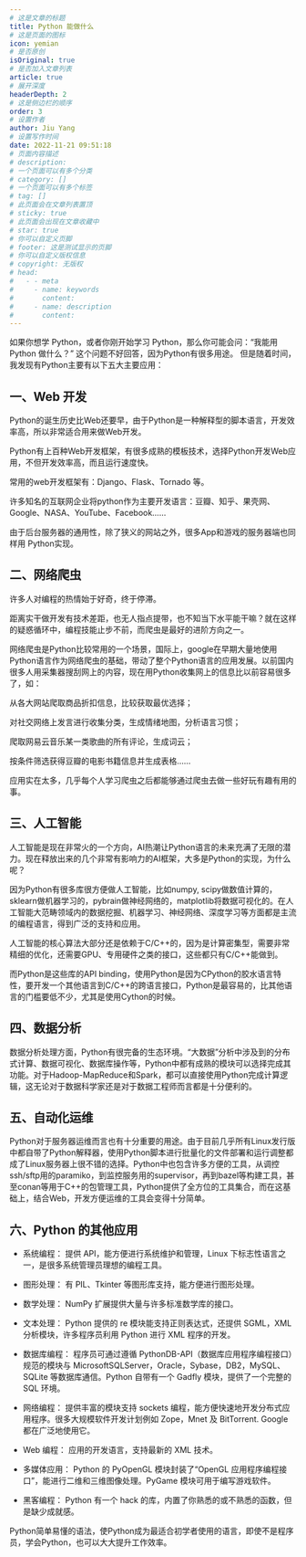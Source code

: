 ```yaml
---
# 这是文章的标题
title: Python 能做什么
# 这是页面的图标
icon: yemian
# 是否原创
isOriginal: true
# 是否加入文章列表
article: true
# 展开深度
headerDepth: 2
# 这是侧边栏的顺序
order: 3
# 设置作者
author: Jiu Yang
# 设置写作时间
date: 2022-11-21 09:51:18
# 页面内容描述
# description: 
# 一个页面可以有多个分类
# category: []
# 一个页面可以有多个标签
# tag: []
# 此页面会在文章列表置顶
# sticky: true
# 此页面会出现在文章收藏中
# star: true
# 你可以自定义页脚
# footer: 这是测试显示的页脚
# 你可以自定义版权信息
# copyright: 无版权
# head:
#   - - meta
#     - name: keywords
#       content: 
#     - name: description
#       content: 
---
```


如果你想学 Python，或者你刚开始学习 Python，那么你可能会问：“我能用 Python 做什么？”
这个问题不好回答，因为Python有很多用途。
但是随着时间，我发现有Python主要有以下五大主要应用：

## 一、Web 开发

Python的诞生历史比Web还要早，由于Python是一种解释型的脚本语言，开发效率高，所以非常适合用来做Web开发。

Python有上百种Web开发框架，有很多成熟的模板技术，选择Python开发Web应用，不但开发效率高，而且运行速度快。

常用的web开发框架有：Django、Flask、Tornado 等。

许多知名的互联网企业将python作为主要开发语言：豆瓣、知乎、果壳网、Google、NASA、YouTube、Facebook……

由于后台服务器的通用性，除了狭义的网站之外，很多App和游戏的服务器端也同样用 Python实现。

## 二、网络爬虫

许多人对编程的热情始于好奇，终于停滞。

距离实干做开发有技术差距，也无人指点提带，也不知当下水平能干嘛？就在这样的疑惑循环中，编程技能止步不前，而爬虫是最好的进阶方向之一。

网络爬虫是Python比较常用的一个场景，国际上，google在早期大量地使用Python语言作为网络爬虫的基础，带动了整个Python语言的应用发展。以前国内很多人用采集器搜刮网上的内容，现在用Python收集网上的信息比以前容易很多了，如：

从各大网站爬取商品折扣信息，比较获取最优选择；

对社交网络上发言进行收集分类，生成情绪地图，分析语言习惯；

爬取网易云音乐某一类歌曲的所有评论，生成词云；

按条件筛选获得豆瓣的电影书籍信息并生成表格……

应用实在太多，几乎每个人学习爬虫之后都能够通过爬虫去做一些好玩有趣有用的事。

## 三、人工智能

人工智能是现在非常火的一个方向，AI热潮让Python语言的未来充满了无限的潜力。现在释放出来的几个非常有影响力的AI框架，大多是Python的实现，为什么呢？

因为Python有很多库很方便做人工智能，比如numpy, scipy做数值计算的，sklearn做机器学习的，pybrain做神经网络的，matplotlib将数据可视化的。在人工智能大范畴领域内的数据挖掘、机器学习、神经网络、深度学习等方面都是主流的编程语言，得到广泛的支持和应用。

人工智能的核心算法大部分还是依赖于C/C++的，因为是计算密集型，需要非常精细的优化，还需要GPU、专用硬件之类的接口，这些都只有C/C++能做到。

而Python是这些库的API binding，使用Python是因为CPython的胶水语言特性，要开发一个其他语言到C/C++的跨语言接口，Python是最容易的，比其他语言的门槛要低不少，尤其是使用Cython的时候。

## 四、数据分析

数据分析处理方面，Python有很完备的生态环境。“大数据”分析中涉及到的分布式计算、数据可视化、数据库操作等，Python中都有成熟的模块可以选择完成其功能。对于Hadoop-MapReduce和Spark，都可以直接使用Python完成计算逻辑，这无论对于数据科学家还是对于数据工程师而言都是十分便利的。

## 五、自动化运维

Python对于服务器运维而言也有十分重要的用途。由于目前几乎所有Linux发行版中都自带了Python解释器，使用Python脚本进行批量化的文件部署和运行调整都成了Linux服务器上很不错的选择。Python中也包含许多方便的工具，从调控ssh/sftp用的paramiko，到监控服务用的supervisor，再到bazel等构建工具，甚至conan等用于C++的包管理工具，Python提供了全方位的工具集合，而在这基础上，结合Web，开发方便运维的工具会变得十分简单。

## 六、Python 的其他应用

- 系统编程： 提供 API，能方便进行系统维护和管理，Linux 下标志性语言之一，是很多系统管理员理想的编程工具。

- 图形处理： 有 PIL、Tkinter 等图形库支持，能方便进行图形处理。

- 数学处理： NumPy 扩展提供大量与许多标准数学库的接口。

- 文本处理： Python 提供的 re 模块能支持正则表达式，还提供 SGML，XML 分析模块，许多程序员利用 Python 进行 XML 程序的开发。

- 数据库编程： 程序员可通过遵循 PythonDB-API（数据库应用程序编程接口）规范的模块与 MicrosoftSQLServer，Oracle，Sybase，DB2，MySQL、SQLite 等数据库通信。Python 自带有一个 Gadfly 模块，提供了一个完整的 SQL 环境。

- 网络编程： 提供丰富的模块支持 sockets 编程，能方便快速地开发分布式应用程序。很多大规模软件开发计划例如 Zope，Mnet 及 BitTorrent. Google 都在广泛地使用它。

- Web 编程： 应用的开发语言，支持最新的 XML 技术。

- 多媒体应用： Python 的 PyOpenGL 模块封装了“OpenGL 应用程序编程接口”，能进行二维和三维图像处理。PyGame 模块可用于编写游戏软件。

- 黑客编程： Python 有一个 hack 的库，内置了你熟悉的或不熟悉的函数，但是缺少成就感。

Python简单易懂的语法，使Python成为最适合初学者使用的语言，即使不是程序员，学会Python，也可以大大提升工作效率。